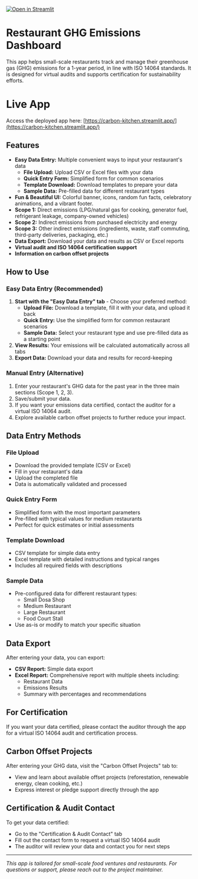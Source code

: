 [![Open in Streamlit](https://static.streamlit.io/badges/streamlit_badge_black_white.svg)](https://carbon-footprint-restaurants.streamlit.app/)

# Restaurant GHG Emissions Dashboard

This app helps small-scale restaurants track and manage their greenhouse gas (GHG) emissions for a 1-year period, in line with ISO 14064 standards. It is designed for virtual audits and supports certification for sustainability efforts.

# Live App
Access the deployed app here: [https://carbon-kitchen.streamlit.app/](https://carbon-kitchen.streamlit.app/)

## Features
- **Easy Data Entry:** Multiple convenient ways to input your restaurant's data
  - **File Upload:** Upload CSV or Excel files with your data
  - **Quick Entry Form:** Simplified form for common scenarios
  - **Template Download:** Download templates to prepare your data
  - **Sample Data:** Pre-filled data for different restaurant types
- **Fun & Beautiful UI:** Colorful banner, icons, random fun facts, celebratory animations, and a vibrant footer.
- **Scope 1:** Direct emissions (LPG/natural gas for cooking, generator fuel, refrigerant leakage, company-owned vehicles)
- **Scope 2:** Indirect emissions from purchased electricity and energy
- **Scope 3:** Other indirect emissions (ingredients, waste, staff commuting, third-party deliveries, packaging, etc.)
- **Data Export:** Download your data and results as CSV or Excel reports
- **Virtual audit and ISO 14064 certification support**
- **Information on carbon offset projects**

## How to Use

### Easy Data Entry (Recommended)
1. **Start with the "Easy Data Entry" tab** - Choose your preferred method:
   - **Upload File:** Download a template, fill it with your data, and upload it back
   - **Quick Entry:** Use the simplified form for common restaurant scenarios
   - **Sample Data:** Select your restaurant type and use pre-filled data as a starting point
2. **View Results:** Your emissions will be calculated automatically across all tabs
3. **Export Data:** Download your data and results for record-keeping

### Manual Entry (Alternative)
1. Enter your restaurant's GHG data for the past year in the three main sections (Scope 1, 2, 3).
2. Save/submit your data.
3. If you want your emissions data certified, contact the auditor for a virtual ISO 14064 audit.
4. Explore available carbon offset projects to further reduce your impact.

## Data Entry Methods

### File Upload
- Download the provided template (CSV or Excel)
- Fill in your restaurant's data
- Upload the completed file
- Data is automatically validated and processed

### Quick Entry Form
- Simplified form with the most important parameters
- Pre-filled with typical values for medium restaurants
- Perfect for quick estimates or initial assessments

### Template Download
- CSV template for simple data entry
- Excel template with detailed instructions and typical ranges
- Includes all required fields with descriptions

### Sample Data
- Pre-configured data for different restaurant types:
  - Small Dosa Shop
  - Medium Restaurant
  - Large Restaurant
  - Food Court Stall
- Use as-is or modify to match your specific situation

## Data Export
After entering your data, you can export:
- **CSV Report:** Simple data export
- **Excel Report:** Comprehensive report with multiple sheets including:
  - Restaurant Data
  - Emissions Results
  - Summary with percentages and recommendations

## For Certification
If you want your data certified, please contact the auditor through the app for a virtual ISO 14064 audit and certification process.

## Carbon Offset Projects
After entering your GHG data, visit the "Carbon Offset Projects" tab to:
- View and learn about available offset projects (reforestation, renewable energy, clean cooking, etc.)
- Express interest or pledge support directly through the app

## Certification & Audit Contact
To get your data certified:
- Go to the "Certification & Audit Contact" tab
- Fill out the contact form to request a virtual ISO 14064 audit
- The auditor will review your data and contact you for next steps

---

*This app is tailored for small-scale food ventures and restaurants. For questions or support, please reach out to the project maintainer.*

